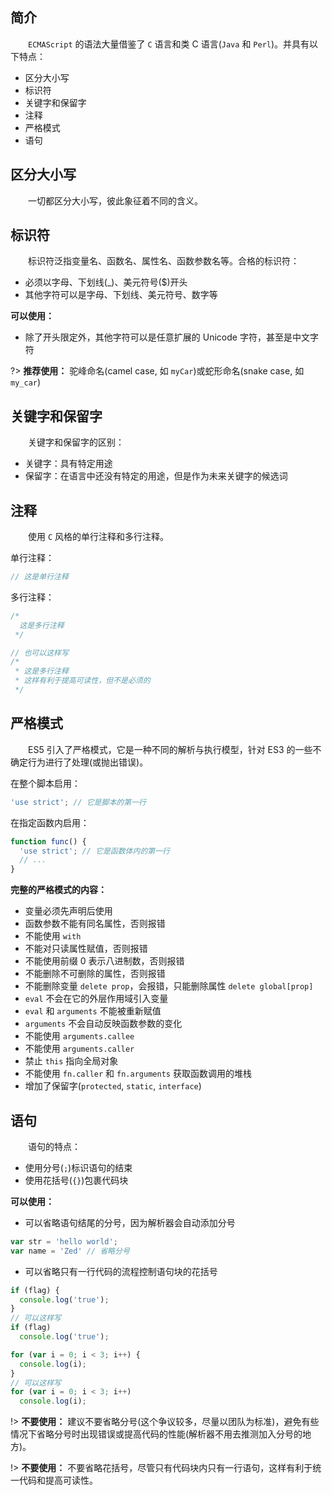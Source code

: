 ## 简介

&emsp;&emsp;`ECMAScript` 的语法大量借鉴了 `C` 语言和类 C 语言(`Java` 和 `Perl`)。并具有以下特点：

+ 区分大小写
+ 标识符
+ 关键字和保留字
+ 注释
+ 严格模式
+ 语句


## 区分大小写

&emsp;&emsp;一切都区分大小写，彼此象征着不同的含义。


## 标识符

&emsp;&emsp;标识符泛指变量名、函数名、属性名、函数参数名等。合格的标识符：

+ 必须以字母、下划线(_)、美元符号($)开头
+ 其他字符可以是字母、下划线、美元符号、数字等

**可以使用：**

+ 除了开头限定外，其他字符可以是任意扩展的 Unicode 字符，甚至是中文字符

?> **推荐使用：** 驼峰命名(camel case, 如 `myCar`)或蛇形命名(snake case, 如 `my_car`)


## 关键字和保留字

&emsp;&emsp;关键字和保留字的区别：

+ 关键字：具有特定用途
+ 保留字：在语言中还没有特定的用途，但是作为未来关键字的候选词


## 注释

&emsp;&emsp;使用 `C` 风格的单行注释和多行注释。

单行注释：
```js
// 这是单行注释
```

多行注释：
```js
/* 
  这是多行注释
 */

// 也可以这样写
/* 
 * 这是多行注释
 * 这样有利于提高可读性，但不是必须的
 */
```


## 严格模式

&emsp;&emsp;ES5 引入了严格模式，它是一种不同的解析与执行模型，针对 ES3 的一些不确定行为进行了处理(或抛出错误)。

在整个脚本启用：
```js
'use strict'; // 它是脚本的第一行
```

在指定函数内启用：
```js
function func() {
  'use strict'; // 它是函数体内的第一行
  // ...
}
```

**完整的严格模式的内容：**

+ 变量必须先声明后使用
+ 函数参数不能有同名属性，否则报错
+ 不能使用 `with`
+ 不能对只读属性赋值，否则报错
+ 不能使用前缀 0 表示八进制数，否则报错
+ 不能删除不可删除的属性，否则报错
+ 不能删除变量 `delete prop`，会报错，只能删除属性 `delete global[prop]`
+ `eval` 不会在它的外层作用域引入变量
+ `eval` 和 `arguments` 不能被重新赋值
+ `arguments` 不会自动反映函数参数的变化
+ 不能使用 `arguments.callee`
+ 不能使用 `arguments.caller`
+ 禁止 `this` 指向全局对象
+ 不能使用 `fn.caller` 和 `fn.arguments` 获取函数调用的堆栈
+ 增加了保留字(`protected`, `static`, `interface`)


## 语句

&emsp;&emsp;语句的特点：

+ 使用分号(`;`)标识语句的结束
+ 使用花括号(`{}`)包裹代码块

**可以使用：**

+ 可以省略语句结尾的分号，因为解析器会自动添加分号

```js
var str = 'hello world';
var name = 'Zed' // 省略分号
```

+ 可以省略只有一行代码的流程控制语句块的花括号

```js
if (flag) {
  console.log('true');
}
// 可以这样写
if (flag)
  console.log('true');

for (var i = 0; i < 3; i++) {
  console.log(i);
}
// 可以这样写
for (var i = 0; i < 3; i++)
  console.log(i);
```



!> **不要使用：** 建议不要省略分号(这个争议较多，尽量以团队为标准)，避免有些情况下省略分号时出现错误或提高代码的性能(解析器不用去推测加入分号的地方)。

!> **不要使用：** 不要省略花括号，尽管只有代码块内只有一行语句，这样有利于统一代码和提高可读性。